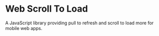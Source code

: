# Web Scroll To Load

A JavaScript library providing pull to refresh and scroll to load more for mobile web apps.
